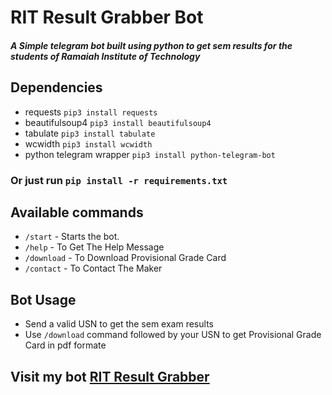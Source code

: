 # RIT Result Grabber Bot

##### A Simple telegram bot built using python to get sem results for the students of Ramaiah Institute of Technology 

## Dependencies
- requests
`pip3 install requests`
- beautifulsoup4
`pip3 install beautifulsoup4`
- tabulate
``pip3 install tabulate``
- wcwidth
`pip3 install wcwidth`
- python telegram wrapper
`pip3 install python-telegram-bot`
###  Or just run `pip install -r requirements.txt`

## Available commands

- `/start` - Starts the bot.
- `/help` - To Get The Help Message
- `/download` - To Download Provisional Grade Card
- `/contact` - To Contact The Maker 

## Bot Usage
- Send a valid USN to get the sem exam results
- Use `/download` command followed by your USN to get  Provisional Grade Card in pdf formate

## Visit my bot [RIT Result Grabber](https://t.me/rit_res_bot)
